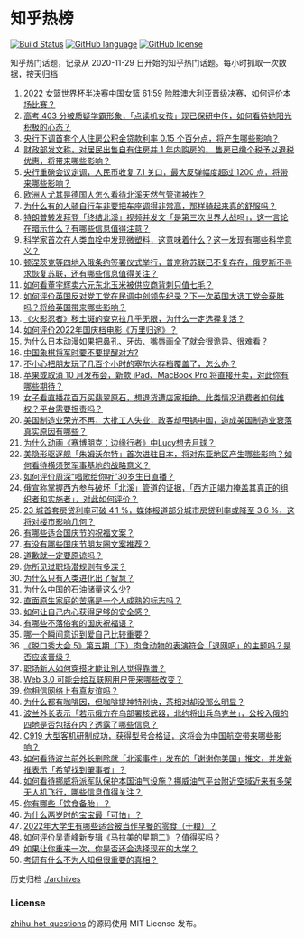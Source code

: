 # 知乎热榜
[![Build Status](https://github.com/ToWeLong/zhihu-hot-questions/workflows/CI/badge.svg)](https://github.com/ToWeLong/zhihu-hot-questions/actions)
[![GitHub language](https://img.shields.io/badge/language-golang-orange.svg)](https://golang.org/)
[![GitHub license](https://img.shields.io/github/license/ToWeLong/zhihu-hot-questions)](https://github.com/ToWeLong/zhihu-hot-questions/blob/main/LICENSE)

知乎热门话题，记录从 2020-11-29 日开始的知乎热门话题。每小时抓取一次数据，按天[归档](./archives)

<!-- BEGIN -->

1. [2022 女篮世界杯半决赛中国女篮 61:59 险胜澳大利亚晋级决赛，如何评价本场比赛？](https://www.zhihu.com/question/557014697)
1. [高考 403 分被质疑学霸形象，「点读机女孩」现已保研中传，如何看待她阳光积极的心态？](https://www.zhihu.com/question/556458307)
1. [央行下调首套个人住房公积金贷款利率 0.15 个百分点，将产生哪些影响？](https://www.zhihu.com/question/557143703)
1. [财政部发文称，对居民出售自有住房并 1 年内购房的， 售房已缴个税予以退税优惠，将带来哪些影响？](https://www.zhihu.com/question/556970736)
1. [央行重磅会议定调，人民币收复 7.1 关口，最大反弹幅度超过 1200 点，将带来哪些影响？](https://www.zhihu.com/question/556860966)
1. [欧洲人尤其是德国人怎么看待北溪天然气管道被炸？](https://www.zhihu.com/question/556015016)
1. [为什么有的人骑自行车非要把车座调得非常高，那样骑起来真的舒服吗？](https://www.zhihu.com/question/556246431)
1. [特朗普转发拜登「终结北溪」视频并发文「是第三次世界大战吗」，这一言论在暗示什么？有哪些信息值得注意？](https://www.zhihu.com/question/556858712)
1. [科学家首次在人类血栓中发现微塑料，这意味着什么？这一发现有哪些科学意义？](https://www.zhihu.com/question/556869839)
1. [顿涅茨克等四地入俄条约签署仪式举行，普京称苏联已不复存在，俄罗斯不寻求恢复苏联，还有哪些信息值得关注？](https://www.zhihu.com/question/557146759)
1. [如何看董宇辉卖六元东北玉米被供应商背刺只值七毛？](https://www.zhihu.com/question/555872060)
1. [如何评价英国反对党工党在民调中创领先纪录？下一次英国大选工党会获胜吗？将给英国带来哪些影响？](https://www.zhihu.com/question/556783041)
1. [《火影忍者》秽土斑的查克拉几乎无限，为什么一定选择复活？](https://www.zhihu.com/question/553839346)
1. [如何评价2022年国庆档电影《万里归途》？](https://www.zhihu.com/question/555312382)
1. [为什么日本动漫如果把鼻孔、牙齿、嘴唇画全了就会很诡异、很难看？](https://www.zhihu.com/question/28489148)
1. [中国象棋将军时要不要提醒对方?](https://www.zhihu.com/question/484392953)
1. [不小心把朋友玩了几百个小时的塞尔达存档覆盖了，怎么办？](https://www.zhihu.com/question/555975233)
1. [苹果或取消 10 月发布会，新款 iPad、MacBook Pro 将直接开卖，对此你有哪些期待？](https://www.zhihu.com/question/555586252)
1. [女子看直播花百万买翡翠原石，想退货遭店家拒绝。此类情况消费者如何维权？平台需要担责吗？](https://www.zhihu.com/question/555851790)
1. [美国制造业荣光不再，大批工人失业，政客却甩锅中国，造成美国制造业衰落真实原因有哪些？](https://www.zhihu.com/question/556580107)
1. [为什么动画《赛博朋克：边缘行者》中Lucy想去月球？](https://www.zhihu.com/question/555033354)
1. [美隐形驱逐舰「朱姆沃尔特」首次进驻日本，将对东亚地区产生哪些影响？如何看待横须贺军事基地的战略意义？](https://www.zhihu.com/question/556381219)
1. [如何评价周深“唱歌给你听”30岁生日直播？](https://www.zhihu.com/question/556806447)
1. [俄宣称掌握西方参与破坏「北溪」管道的证据，「西方正竭力掩盖其真正的组织者和实施者」，对此如何评价？](https://www.zhihu.com/question/557087473)
1. [23 城首套房贷利率可破 4.1 %，媒体报道部分城市房贷利率或降至 3.6 %，这将对楼市影响几何？](https://www.zhihu.com/question/556926218)
1. [有哪些适合国庆节的祝福文案？](https://www.zhihu.com/question/489475061)
1. [有没有哪些国庆节朋友圈文案推荐？](https://www.zhihu.com/question/488226910)
1. [道歉就一定要原谅吗？](https://www.zhihu.com/question/556959196)
1. [你所见过职场潜规则有多深？](https://www.zhihu.com/question/296619201)
1. [为什么只有人类进化出了智慧？](https://www.zhihu.com/question/32110547)
1. [为什么中国的石油储量这么少?](https://www.zhihu.com/question/527831129)
1. [直面原生家庭的苦痛是一个人成熟的标志吗？](https://www.zhihu.com/question/555894120)
1. [如何让自己内心获得足够的安全感？](https://www.zhihu.com/question/548910197)
1. [有哪些不落俗套的国庆祝福语？](https://www.zhihu.com/question/66087255)
1. [哪一个瞬间意识到爱自己比较重要？](https://www.zhihu.com/question/555340574)
1. [《脱口秀大会 5》第五期（下）肉食动物的表演符合「退网吧」的主题吗？是否应该晋级？](https://www.zhihu.com/question/556242558)
1. [职场新人如何穿搭才能让别人觉得靠谱？](https://www.zhihu.com/question/554872043)
1. [Web 3.0 可能会给互联网用户带来哪些改变？](https://www.zhihu.com/question/505057757)
1. [你相信网络上有真友谊吗？](https://www.zhihu.com/question/555126718)
1. [为什么都有咖啡因，但咖啡提神特别快，茶相对却没那么明显？](https://www.zhihu.com/question/546951667)
1. [波兰外长表示「若示俄方在乌部署核武器，北约将出兵乌克兰」，公投入俄的四地是否包括在内？透露了哪些信息？](https://www.zhihu.com/question/557129616)
1. [C919 大型客机研制成功，获得型号合格证，这将会为中国航空带来哪些影响？](https://www.zhihu.com/question/557031167)
1. [如何看待波兰前外长删除就「北溪事件」发布的「谢谢你美国」推文，并发新推表示「希望找到肇事者」？](https://www.zhihu.com/question/556856277)
1. [如何看待挪威将派军队保护本国油气设施？挪威油气平台附近空域近来有多架无人机飞行，哪些信息值得关注？](https://www.zhihu.com/question/556526318)
1. [你有哪些「饮食备胎」？](https://www.zhihu.com/question/555930312)
1. [为什么两岁时的宝宝最「可怕」？](https://www.zhihu.com/question/507543790)
1. [2022年大学生有哪些适合被当作早餐的零食（干粮）？](https://www.zhihu.com/question/554964817)
1. [如何评价吴青峰新专辑《马拉美的星期二》？值得买吗？](https://www.zhihu.com/question/550811304)
1. [如果让你重来一次，你是否还会选择现在的大学？](https://www.zhihu.com/question/556628414)
1. [考研有什么不为人知但很重要的真相？](https://www.zhihu.com/question/549671935)

<!-- END -->

历史归档 [./archives](./archives)


### License
[zhihu-hot-questions](https://github.com/towelong/zhihu-hot-questions) 的源码使用 MIT License 发布。